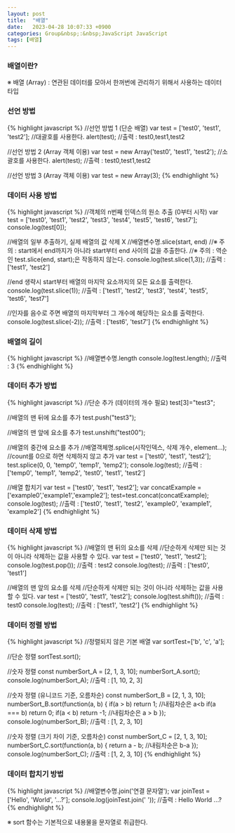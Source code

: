```yaml
---
layout: post
title:  "배열"
date:   2023-04-28 10:07:33 +0900
categories: Group&nbsp;:&nbsp;JavaScript JavaScript
tags: [배열]
---
```


### 배열이란? 
※ 배열 (Array) : 연관된 데이터를 모아서 한꺼번에 관리하기 위해서 사용하는 데이터 타입

### 선언 방법
{% highlight javascript %}
//선언 방법 1 (단순 배열)
var test = ['test0', 'test1', 'test2']; //대괄호를 사용한다.
alert(test); //출력 : test0,test1,test2

//선언 방법 2 (Array 객체 이용)
var test = new Array('test0', 'test1', 'test2'); //소괄호를 사용한다.
alert(test); //출력 : test0,test1,test2

//선언 방법 3 (Array 객체 이용)
var test = new Array(3);
{% endhighlight %}

### 데이터 사용 방법
{% highlight javascript %}
//객체의 n번째 인덱스의 원소 추출 (0부터 시작)
var test = ['test0', 'test1', 'test2', 'test3', 'test4', 'test5', 'test6', 'test7'];
console.log(test[0]);

//배열의 일부 추출하기, 실제 배열의 값 삭제 X
//배열변수명.slice(start, end)
//※ 주의 : start에서 end까지가 아니라 start부터 end 사이의 값을 추출한다.
//※ 주의 : 역순인 test.slice(end, start);은 작동하지 않는다.
console.log(test.slice(1,3)); //출력 :  ['test1', 'test2']

//end 생략시 start부터 배열의 마지막 요소까지의 모든 요소를 출력한다.
console.log(test.slice(1)); //출력 : ['test1', 'test2', 'test3', 'test4', 'test5', 'test6', 'test7']

//인자를 음수로 주면 배열의 마지막부터 그 개수에 해당하는 요소를 출력한다.
console.log(test.slice(-2)); //출력 :  ['test6', 'test7']
{% endhighlight %}

### 배열의 길이
{% highlight javascript %}
//배열변수명.length
console.log(test.length); //출력 : 3
{% endhighlight %}

### 데이터 추가 방법
{% highlight javascript %}
 //단순 추가 (데이터의 개수 필요)
test[3]="test3";

//배열의 맨 뒤에 요소를 추가
test.push("test3");

//배열의 맨 앞에 요소를 추가
test.unshift("test00");

//배열의 중간에 요소를 추가
//배열객체명.splice(시작인덱스, 삭제 개수, element...);
//count를 0으로 하면 삭제하지 않고 추가
var test = ['test0', 'test1', 'test2'];
test.splice(0, 0, 'temp0', 'temp1', 'temp2');
console.log(test); //출력 : ['temp0', 'temp1', 'temp2', 'test0', 'test1', 'test2']

//배열 합치기
var test = ['test0', 'test1', 'test2'];
var concatExample = ['example0','example1','example2'];
test=test.concat(concatExample);
console.log(test); //출력 :  ['test0', 'test1', 'test2', 'example0', 'example1', 'example2']
{% endhighlight %}

### 데이터 삭제 방법
{% highlight javascript %}
//배열의 맨 뒤의 요소를 삭제
//단순하게 삭제만 되는 것이 아니라 삭제하는 값을 사용할 수 있다.
var test = ['test0', 'test1', 'test2'];
console.log(test.pop()); //출력 : test2
console.log(test); //출력 : ['test0', 'test1']

//배열의 맨 앞의 요소를 삭제
//단순하게 삭제만 되는 것이 아니라 삭제하는 값을 사용할 수 있다.
var test = ['test0', 'test1', 'test2'];
console.log(test.shift()); //출력 : test0
console.log(test); //출력 : ['test1', 'test2']
{% endhighlight %}

### 데이터 정렬 방법
{% highlight javascript %}
//정렬되지 않은 기본 배열
var sortTest=['b', 'c', 'a'];

//단순 정렬
sortTest.sort();

//숫자 정렬
const numberSort_A = [2, 1, 3, 10];
numberSort_A.sort();
console.log(numberSort_A); //출력 : [1, 10, 2, 3]

//숫자 정렬 (유니코드 기준, 오름차순)
const numberSort_B = [2, 1, 3, 10];
numberSort_B.sort(function(a, b)  {
if(a > b) return 1; //내림차순은 a<b
if(a === b) return 0;
if(a < b) return -1; //내림차순은 a > b
});
console.log(numberSort_B); //출력 :  [1, 2, 3, 10]

//숫자 정렬 (크기 차이 기준, 오름차순)
const numberSort_C = [2, 1, 3, 10];
numberSort_C.sort(function(a, b)  {
return a - b; //내림차순은 b-a
});
console.log(numberSort_C); //출력 :  [1, 2, 3, 10]
{% endhighlight %}

### 데이터 합치기 방법
{% highlight javascript %}
//배열변수명.join('연결 문자열');
var joinTest = ['Hello', 'World', '...?'];
console.log(joinTest.join(' ')); //출력 : Hello World ...?
{% endhighlight %}

※ sort 함수는 기본적으로 내용물을 문자열로 취급한다.